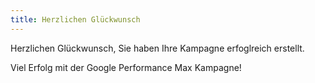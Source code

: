 ```yaml
---
title: Herzlichen Glückwunsch 
---
```


Herzlichen Glückwunsch, Sie haben Ihre Kampagne erfoglreich erstellt.

Viel Erfolg mit der Google Performance Max Kampagne!